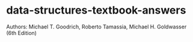 # data-structures-textbook-answers
Authors: Michael T. Goodrich, Roberto Tamassia, Michael H. Goldwasser (6th Edition) 
